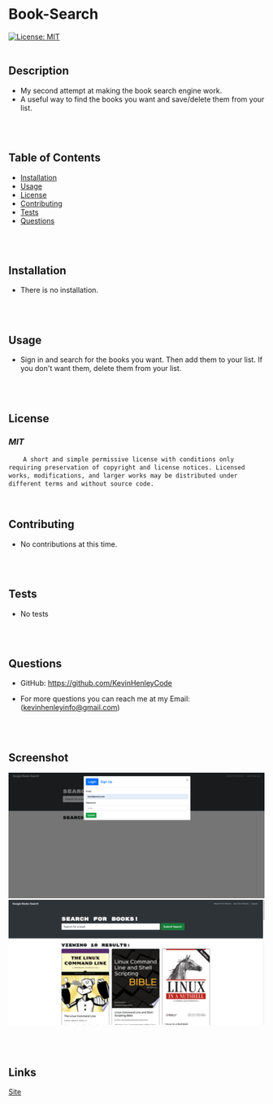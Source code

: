 # Book-Search
[![License: MIT](https://img.shields.io/badge/License-MIT-yellow.svg)](https://opensource.org/licenses/MIT)
<br>
<br>

## **Description**
* My second attempt at making the book search engine work.
* A useful way to find the books you want and save/delete them from your list.
<br>
<br>

## **Table of Contents**
- [Installation](#Installation) <br>
- [Usage](#Usage) <br>
- [License](#License) <br>
- [Contributing](#Contributing) <br>
- [Tests](#Tests) <br>
- [Questions](#Questions) <br>
<br>
<br>

## **Installation**
* There is no installation.
<br>
<br>

## **Usage**
* Sign in and search for the books you want. Then add them to your list. If you don't want them, delete them from your list.
<br>
<br>

## **License**
### *MIT* <br>
        A short and simple permissive license with conditions only requiring preservation of copyright and license notices. Licensed works, modifications, and larger works may be distributed under different terms and without source code.
<br>

## **Contributing**
* No contributions at this time.
<br>
<br>

## **Tests**
    
* No tests
<br>
<br>

## **Questions**
* GitHub: https://github.com/KevinHenleyCode

* For more questions you can reach me at my Email:(kevinhenleyinfo@gmail.com)

<br>
<br>

## **Screenshot**

![Screenshot](./img/Screenshot1.png)
![Screenshot](./img/Screenshot2.png)

<br>
<br>

## **Links**
[Site](https://book-search-2.herokuapp.com/)
